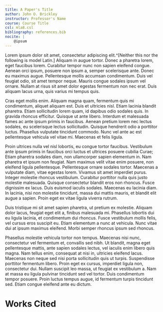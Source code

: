 ```yaml
---
title: A Paper's Title
author: John O. Brickley
instructor: Professor's Name
course: Course Title
csl: mla8.csl
bibliography: references.bib
nocite: |
    @ipsum
---
```


Lorem ipsum dolor sit amet, consectetur adipiscing elit.^[Neither this nor the following is model Latin.] Aliquam in augue tortor. Donec a pharetra lorem, eget faucibus lorem. Curabitur tempor nunc non sapien eleifend congue. Aenean orci ipsum, posuere non ipsum a, semper scelerisque ante. Donec eu maximus augue. Pellentesque mollis accumsan condimentum. Duis vel feugiat odio, sit amet tempor neque. Mauris congue sodales ipsum vel ornare. Nullam at risus sit amet dolor egestas fermentum non nec erat. Duis aliquam lacus urna, quis varius mi tempus quis.

Cras eget mollis enim. Aliquam magna quam, fermentum quis mi condimentum, aliquet aliquam est. Duis et ultricies nisl. Etiam lacinia blandit pharetra. Etiam sollicitudin lorem quam, id dapibus odio sodales quis. In gravida rhoncus efficitur. Quisque ut ante libero. Interdum et malesuada fames ac ante ipsum primis in faucibus. Aenean pretium lorem nec lectus sodales, eu scelerisque lectus sollicitudin. Quisque hendrerit odio a porttitor luctus. Phasellus vulputate tincidunt commodo. Nunc vel ante ac est pellentesque vehicula vel vitae mi. Maecenas et felis ligula.

Proin ultrices nulla vel nisl lobortis, eu congue tortor faucibus. Vestibulum ante ipsum primis in faucibus orci luctus et ultrices posuere cubilia Curae; Etiam pharetra sodales diam, non ullamcorper sapien elementum in. Nam pharetra et ipsum non feugiat. Nam maximus velit vitae enim posuere, non eleifend ligula pellentesque. Pellentesque ornare sodales tortor. Maecenas a vulputate diam, vitae egestas lorem. Vivamus sit amet imperdiet purus. Integer molestie rhoncus vestibulum. Curabitur porttitor nulla quis justo molestie malesuada. Quisque consectetur blandit eros non rhoncus. Fusce dignissim ex lacus. Duis euismod iaculis sodales. Maecenas eu lacinia diam. In lacinia, nisi non molestie tincidunt, massa dui mattis mauris, et blandit elit augue a sapien. Proin eget ex vitae ligula viverra rutrum.

Duis tristique mi sit amet sapien pharetra, ut pretium ex molestie. Aliquam dolor lacus, feugiat eget elit a, finibus malesuada mi. Phasellus lobortis dui eu ligula lacinia, et condimentum dui rhoncus. Fusce vestibulum mollis felis, vel cursus eros suscipit eu. Etiam elementum a nunc at vehicula. Nunc vitae dui at ipsum maximus eleifend. Morbi semper rhoncus ipsum sed rhoncus.

Phasellus molestie vehicula tortor non tempus. Maecenas nisi nunc, consectetur vel fermentum et, convallis sed nibh. Ut blandit, magna eget pellentesque mattis, ante sapien sodales lectus, vel iaculis enim libero quis magna. Nam tellus enim, consequat at nisi in, ultricies eleifend lacus. Maecenas non neque sed nisi porta sollicitudin quis ut turpis. Suspendisse porttitor fermentum libero. Proin eget ex cursus, imperdiet ligula non, consectetur dui. Nullam suscipit leo massa, ut feugiat ex vestibulum a. Nam at massa eu ligula pulvinar tincidunt sed vel tortor. Duis condimentum tempor posuere. Proin luctus tempus augue, id fermentum turpis tincidunt sed. Etiam congue eleifend ante eu dictum.

# Works Cited #
